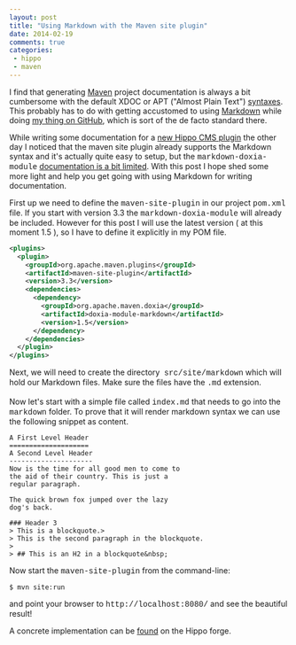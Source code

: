```yaml
---
layout: post
title: "Using Markdown with the Maven site plugin"
date: 2014-02-19
comments: true
categories:
 - hippo
 - maven
---
```



I find that generating <a href="http://maven.apache.org/" target="_blank">Maven</a> project documentation is always a bit cumbersome with the default XDOC or APT ("Almost Plain Text") <a href="http://maven.apache.org/doxia/references/index.html" target="_blank">syntaxes</a>. This probably has to do with getting accustomed to using <a href="http://daringfireball.net/projects/markdown/" target="_blank">Markdown</a> while doing <a href="https://github.com/jreijn" target="_blank">my thing on GitHub</a>, which is sort of the de facto standard there.

While writing some documentation for a <a href="http://manage_settings.forge.onehippo.org/" target="_blank">new Hippo CMS plugin</a> the other day I noticed that the maven site plugin already supports the Markdown syntax and it's actually quite easy to setup, but the <span style="font-family: &quot;Courier New&quot;,Courier,monospace;">markdown-doxia-module</span> <a href="http://maven.apache.org/doxia/doxia/doxia-modules/doxia-module-markdown/" target="_blank">documentation is a bit limited</a>.
With this post I hope shed some more light and help you get going with using Markdown for writing documentation.

First up we need to define the <span style="font-family: &quot;Courier New&quot;,Courier,monospace;">maven-site-plugin</span> in our project <span style="font-family: &quot;Courier New&quot;,Courier,monospace;">pom.xml</span> file. If you start with version 3.3 the <span style="font-family: &quot;Courier New&quot;,Courier,monospace;">markdown-doxia-module</span> will already be included. However for this post I will use the latest version ( at this moment 1.5 ), so I have to define it explicitly in my POM file.

``` xml
<plugins>
  <plugin>
    <groupId>org.apache.maven.plugins</groupId>
    <artifactId>maven-site-plugin</artifactId>
    <version>3.3</version>
    <dependencies>
      <dependency>
        <groupId>org.apache.maven.doxia</groupId>
        <artifactId>doxia-module-markdown</artifactId>
        <version>1.5</version>
      </dependency>
    </dependencies>
  </plugin>
</plugins>
```

Next, we will need to create the directory&nbsp; <span style="font-family: &quot;Courier New&quot;,Courier,monospace;">src/site/markdown</span> which will hold our Markdown files. Make sure the files have the <span style="font-family: &quot;Courier New&quot;,Courier,monospace;">.md</span> extension.<br /><br />Now let's start with a simple file called <span style="font-family: &quot;Courier New&quot;,Courier,monospace;">index.md</span> that needs to go into the <span style="font-family: &quot;Courier New&quot;,Courier,monospace;">markdown</span> folder. To prove that it will render markdown syntax we can use the following snippet as content.

```
A First Level Header
====================
A Second Level Header
---------------------
Now is the time for all good men to come to
the aid of their country. This is just a
regular paragraph.

The quick brown fox jumped over the lazy
dog's back.

### Header 3
> This is a blockquote.>
> This is the second paragraph in the blockquote.
>
> ## This is an H2 in a blockquote&nbsp;
```

Now start the <span style="font-family: &quot;Courier New&quot;,Courier,monospace;">maven-site-plugin</span> from the command-line:

```
$ mvn site:run
```
and point your browser to <span style="font-family: &quot;Courier New&quot;,Courier,monospace;">http://localhost:8080/</span> and see the beautiful result!

A concrete implementation can be <a href="https://forge.onehippo.org/svn/manage_settings/trunk/">found</a> on the Hippo forge.
